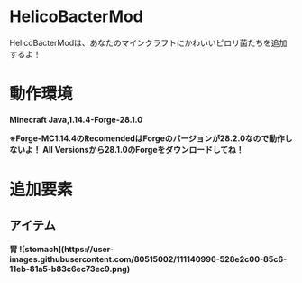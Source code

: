 # HelicoBacterMod
HelicoBacterModは、あなたのマインクラフトにかわいいピロリ菌たちを追加するよ！
<h1>動作環境</h2>
<p><strong>Minecraft Java,1.14.4-Forge-28.1.0</strong></p>

<p><strong>※Forge-MC1.14.4のRecomendedはForgeのバージョンが28.2.0なので動作しないよ！
All Versionsから28.1.0のForgeをダウンロードしてね！<strong></p>
<h1>追加要素</h1>
<h2>アイテム</h2>
胃
![stomach](https://user-images.githubusercontent.com/80515002/111140996-528e2c00-85c6-11eb-81a5-b83c6ec73ec9.png)
